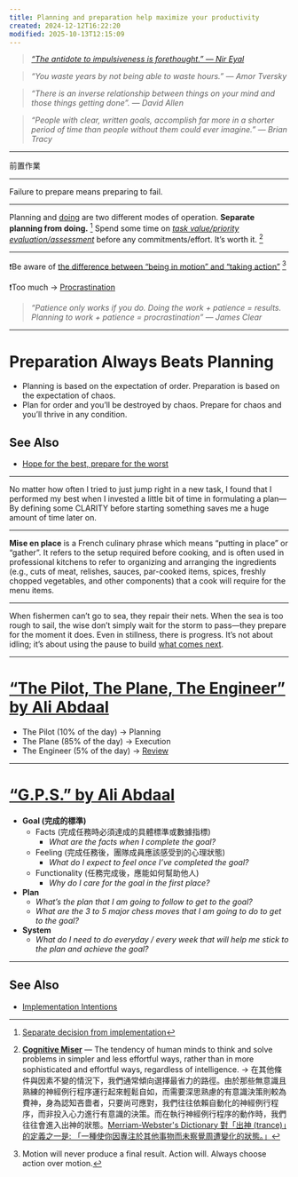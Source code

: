 ```yaml
---
title: Planning and preparation help maximize your productivity
created: 2024-12-12T16:22:20
modified: 2025-10-13T12:15:09
---
```


> _[“The antidote to impulsiveness is forethought.” — Nir Eyal](https://www.youtube.com/watch?v=VVez_sI1zTU)_

> _“You waste years by not being able to waste hours.” — Amor Tversky_

> _“There is an inverse relationship between things on your mind and those things getting done”. — David Allen_

> _“People with clear, written goals, accomplish far more in a shorter period of time than people without them could ever imagine.” — Brian Tracy_

---

前置作業

---

Failure to prepare means preparing to fail.

---

Planning and [doing](cultivate-a-strong-bias-towards-action.md) are two different modes of operation. **Separate planning from doing.** [^1] Spend some time on _[task value/priority evaluation/assessment](Prioritization.md)_ before any commitments/effort. It’s worth it. [^2]

---

❗️Be aware of [the difference between “being in motion” and “taking action”](https://jamesclear.com/taking-action) [^3]

❗Too much → [Procrastination](procrastination.md)

> _“Patience only works if you do. Doing the work + patience = results. Planning to work + patience = procrastination” — James Clear_

---

# Preparation Always Beats Planning

* Planning is based on the expectation of order. Preparation is based on the expectation of chaos.
* Plan for order and you’ll be destroyed by chaos. Prepare for chaos and you’ll thrive in any condition.

## See Also

* [Hope for the best, prepare for the worst](hope-for-the-best-prepare-for-the-worst.md)

---

No matter how often I tried to just jump right in a new task, I found that I performed my best when I invested a little bit of time in formulating a plan—By defining some CLARITY before starting something saves me a huge amount of time later on.

---

**Mise en place** is a French culinary phrase which means “putting in place” or “gather”. It refers to the setup required before cooking, and is often used in professional kitchens to refer to organizing and arranging the ingredients (e.g., cuts of meat, relishes, sauces, par-cooked items, spices, freshly chopped vegetables, and other components) that a cook will require for the menu items.

---

When fishermen can’t go to sea, they repair their nets. When the sea is too rough to sail, the wise don’t simply wait for the storm to pass—they prepare for the moment it does. Even in stillness, there is progress. It’s not about idling; it’s about using the pause to build [what comes next](just-focus-on-the-next-decision.md).

---

# [“The Pilot, The Plane, The Engineer” by Ali Abdaal](https://aliabdaal.com/newsletter/the-pilot-the-plane-the-engineer/)

* The Pilot (10% of the day) → Planning
* The Plane (85% of the day) → Execution
* The Engineer (5% of the day) → [Review](reflect-and-review.md)

---

# [“G.P.S.” by Ali Abdaal](https://www.instagram.com/aliabdaal/reel/C55g8v0Ishy/)

* **Goal (完成的標準)**
	* Facts (完成任務時必須達成的具體標準或數據指標)
		* _What are the facts when I complete the goal?_
	* Feeling (完成任務後，團隊成員應該感受到的心理狀態)
		* _What do I expect to feel once I’ve completed the goal?_
	* Functionality (任務完成後，應能如何幫助他人)
		* _Why do I care for the goal in the first place?_
* **Plan**
	* _What’s the plan that I am going to follow to get to the goal?_
	* _What are the 3 to 5 major chess moves that I am going to do to get to the goal?_
* **System**
	* _What do I need to do everyday / every week that will help me stick to the plan and achieve the goal?_

---

## See Also

* [Implementation Intentions](implementation-intentions.md)

[^1]: [Separate decision from implementation](https://tim.blog/2023/03/01/matt-mochary/)
[^2]: **[Cognitive Miser](https://www.google.com/search?q=Cognitive+Miser)** — The tendency of human minds to think and solve problems in simpler and less effortful ways, rather than in more sophisticated and effortful ways, regardless of intelligence. → 在其他條件與因素不變的情況下，我們通常傾向選擇最省力的路徑。由於那些無意識且熟練的神經例行程序運行起來輕鬆自如，而需要深思熟慮的有意識決策則較為費神，身為認知吝嗇者，只要尚可應對，我們往往依賴自動化的神經例行程序，而非投入心力進行有意識的決策。而在執行神經例行程序的動作時，我們往往會進入出神的狀態。[Merriam-Webster's Dictionary 對「出神 (trance)」的定義之一是: 「一種使你因專注於其他事物而未察覺周遭變化的狀態。」](https://www.merriam-webster.com/dictionary/trance)
[^3]: Motion will never produce a final result. Action will. Always choose action over motion.
